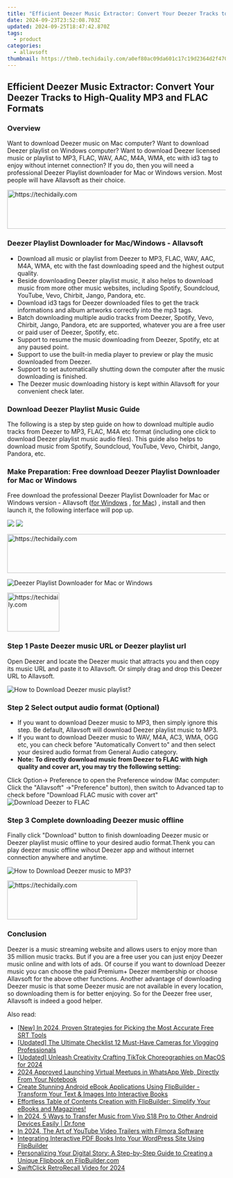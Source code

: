 ```yaml
---
title: "Efficient Deezer Music Extractor: Convert Your Deezer Tracks to High-Quality MP3 and FLAC Formats"
date: 2024-09-23T23:52:08.703Z
updated: 2024-09-25T18:47:42.870Z
tags:
  - product
categories:
  - allavsoft
thumbnail: https://thmb.techidaily.com/a0ef80ac09da601c17c19d2364d2f47007347e6d23f758e0b8878fbb663f8a91.jpg
---
```


## Efficient Deezer Music Extractor: Convert Your Deezer Tracks to High-Quality MP3 and FLAC Formats

### Overview

Want to download Deezer music on Mac computer? Want to download Deezer playlist on Windows computer? Want to download Deezer licensed music or playlist to MP3, FLAC, WAV, AAC, M4A, WMA, etc with id3 tag to enjoy without internet connection? If you do, then you will need a professional Deezer Playlist downloader for Mac or Windows version. Most people will have Allavsoft as their choice.

<!-- affiliate ads begin -->
<a href="https://appsumo.8odi.net/c/5597632/2094429/7443" target="_top" id="2094429">
  <img src="//a.impactradius-go.com/display-ad/7443-2094429" border="0" alt="https://techidaily.com" width="728" height="90"/>
</a>
<img height="0" width="0" src="https://appsumo.8odi.net/i/5597632/2094429/7443" style="position:absolute;visibility:hidden;" border="0" />
<!-- affiliate ads end -->

### Deezer Playlist Downloader for Mac/Windows - Allavsoft

* Download all music or playlist from Deezer to MP3, FLAC, WAV, AAC, M4A, WMA, etc with the fast downloading speed and the highest output quality.
* Beside downloading Deezer playlist music, it also helps to download music from more other music websites, including Spotify, Soundcloud, YouTube, Vevo, Chirbit, Jango, Pandora, etc.
* Download id3 tags for Deezer downloaded files to get the track informations and album artworks correctly into the mp3 tags.
* Batch downloading multiple audio tracks from Deezer, Spotify, Vevo, Chirbit, Jango, Pandora, etc are supported, whatever you are a free user or paid user of Deezer, Spotify, etc.
* Support to resume the music downloading from Deezer, Spotify, etc at any paused point.
* Support to use the built-in media player to preview or play the music downloaded from Deezer.
* Support to set automatically shutting down the computer after the music downloading is finished.
* The Deezer music downloading history is kept within Allavsoft for your convenient check later.

### Download Deezer Playlist Music Guide

The following is a step by step guide on how to download multiple audio tracks from Deezer to MP3, FLAC, M4A etc format (including one click to download Deezer playlist music audio files). This guide also helps to download music from Spotify, Soundcloud, YouTube, Vevo, Chirbit, Jango, Pandora, etc.

### Make Preparation: Free download Deezer Playlist Downloader for Mac or Windows

Free download the professional Deezer Playlist Downloader for Mac or Windows version - Allavsoft ([for Windows](https://tools.techidaily.com/allavsoft/products/) , [for Mac](https://tools.techidaily.com/allavsoft/products/)) , install and then launch it, the following interface will pop up.

[![](https://www.allavsoft.com/how-to/../images/how-to/free-download-win.jpg)](https://tools.techidaily.com/allavsoft/products/) [![](https://www.allavsoft.com/how-to/../images/how-to/free-download-mac.jpg)](https://tools.techidaily.com/allavsoft/products/)

<!-- affiliate ads begin -->
<a href="https://zebaoaffiliateprogram.pxf.io/c/5597632/2137976/21526" target="_top" id="2137976">
  <img src="//a.impactradius-go.com/display-ad/21526-2137976" border="0" alt="https://techidaily.com" width="728" height="90"/>
</a>
<img height="0" width="0" src="https://zebaoaffiliateprogram.pxf.io/i/5597632/2137976/21526" style="position:absolute;visibility:hidden;" border="0" />
<!-- affiliate ads end -->

![Deezer Playlist Downloader for Mac or Windows](https://www.allavsoft.com/how-to/../images/allavsoft/screen-shot-600.jpg)

<!-- affiliate ads begin -->
<a href="https://aligracehair.sjv.io/c/5597632/2135406/19272" target="_top" id="2135406">
  <img src="//a.impactradius-go.com/display-ad/19272-2135406" border="0" alt="https://techidaily.com" width="120" height="90"/>
</a>
<img height="0" width="0" src="https://aligracehair.sjv.io/i/5597632/2135406/19272" style="position:absolute;visibility:hidden;" border="0" />
<!-- affiliate ads end -->

### Step 1 Paste Deezer music URL or Deezer playlist url

Open Deezer and locate the Deezer music that attracts you and then copy its music URL and paste it to Allavsoft. Or simply drag and drop this Deezer URL to Allavsoft.

![How to Download Deezer music playlist?](https://www.allavsoft.com/how-to/../images/how-to/download-rtmp-video/download-rtmp-video.jpg)

### Step 2 Select output audio format (Optional)

* If you want to download Deezer music to MP3, then simply ignore this step. Be default, Allavsoft will download Deezer playlist music to MP3.
* If you want to download Deezer music to WAV, M4A, AC3, WMA, OGG etc, you can check before "Automatically Convert to" and then select your desired audio format from General Audio category.
* **Note: To directly download music from Deezer to FLAC with high quality and cover art, you may try the following setting:**

Click Option-> Preference to open the Preference window (Mac computer: Click the "Allavsoft" ->"Preference" button), then switch to Advanced tap to check before "Download FLAC music with cover art" ![Download Deezer to FLAC](https://www.allavsoft.com/how-to/../images/how-to/spotify-to-mp3/spotify-to-flac.jpg)

### Step 3 Complete downloading Deezer music offline

Finally click "Download" button to finish downloading Deezer music or Deezer playlist music offline to your desired audio format.Thenk you can play deezer music offline wihout Deezer app and without internet connection anywhere and anytime.

![How to Download Deezer music to MP3?](https://www.allavsoft.com/how-to/../images/how-to/download-deezer-music-to-mp3.jpg)

<!-- affiliate ads begin -->
<a href="https://appsumo.8odi.net/c/5597632/2137393/7443" target="_top" id="2137393">
  <img src="//a.impactradius-go.com/display-ad/7443-2137393" border="0" alt="https://techidaily.com" width="300" height="90"/>
</a>
<img height="0" width="0" src="https://appsumo.8odi.net/i/5597632/2137393/7443" style="position:absolute;visibility:hidden;" border="0" />
<!-- affiliate ads end -->

### Conclusion

Deezer is a music streaming website and allows users to enjoy more than 35 million music tracks. But if you are a free user you can just enjoy Deezer music online and with lots of ads. Of course if you want to download Deezer music you can choose the paid Premium+ Deezer membership or choose Allavsoft for the above other functions. Another advantage of downloading Deezer music is that some Deezer music are not available in every location, so downloading them is for better enjoying. So for the Deezer free user, Allavsoft is indeed a good helper.

<ins class="adsbygoogle"
     style="display:block"
     data-ad-format="autorelaxed"
     data-ad-client="ca-pub-7571918770474297"
     data-ad-slot="1223367746"></ins>

<ins class="adsbygoogle"
     style="display:block"
     data-ad-client="ca-pub-7571918770474297"
     data-ad-slot="8358498916"
     data-ad-format="auto"
     data-full-width-responsive="true"></ins>

<span class="atpl-alsoreadstyle">Also read:</span>
<div><ul>
<li><a href="https://article-files.techidaily.com/new-in-2024-proven-strategies-for-picking-the-most-accurate-free-srt-tools/"><u>[New] In 2024, Proven Strategies for Picking the Most Accurate Free SRT Tools</u></a></li>
<li><a href="https://facebook-record-videos.techidaily.com/updated-the-ultimate-checklist-12-must-have-cameras-for-vlogging-professionals/"><u>[Updated] The Ultimate Checklist 12 Must-Have Cameras for Vlogging Professionals</u></a></li>
<li><a href="https://tiktok-videos.techidaily.com/updated-unleash-creativity-crafting-tiktok-choreographies-on-macos-for-2024/"><u>[Updated] Unleash Creativity Crafting TikTok Choreographies on MacOS for 2024</u></a></li>
<li><a href="https://screen-mirroring-recording.techidaily.com/2024-approved-launching-virtual-meetups-in-whatsapp-web-directly-from-your-notebook/"><u>2024 Approved Launching Virtual Meetups in WhatsApp Web, Directly From Your Notebook</u></a></li>
<li><a href="https://win-webster.techidaily.com/create-stunning-android-ebook-applications-using-flipbuilder-transform-your-text-and-images-into-interactive-books/"><u>Create Stunning Android eBook Applications Using FlipBuilder - Transform Your Text & Images Into Interactive Books</u></a></li>
<li><a href="https://win-webster.techidaily.com/effortless-table-of-contents-creation-with-flipbuilder-simplify-your-ebooks-and-magazines/"><u>Effortless Table of Contents Creation with FlipBuilder: Simplify Your eBooks and Magazines!</u></a></li>
<li><a href="https://android-transfer.techidaily.com/in-2024-5-ways-to-transfer-music-from-vivo-s18-pro-to-other-android-devices-easily-drfone-by-drfone-transfer-from-android-transfer-from-android/"><u>In 2024, 5 Ways to Transfer Music from Vivo S18 Pro to Other Android Devices Easily | Dr.fone</u></a></li>
<li><a href="https://youtube-sure.techidaily.com/24-the-art-of-youtube-video-trailers-with-filmora-software/"><u>In 2024, The Art of YouTube Video Trailers with Filmora Software</u></a></li>
<li><a href="https://win-webster.techidaily.com/integrating-interactive-pdf-books-into-your-wordpress-site-using-flipbuilder/"><u>Integrating Interactive PDF Books Into Your WordPress Site Using FlipBuilder</u></a></li>
<li><a href="https://win-webster.techidaily.com/personalizing-your-digital-story-a-step-by-step-guide-to-creating-a-unique-flipbook-on-flipbuildercom/"><u>Personalizing Your Digital Story: A Step-by-Step Guide to Creating a Unique Flipbook on FlipBuilder.com</u></a></li>
<li><a href="https://screen-recording.techidaily.com/swiftclick-retrorecall-video-for-2024/"><u>SwiftClick RetroRecall Video for 2024</u></a></li>
</ul></div>

